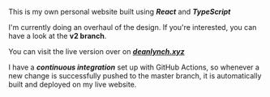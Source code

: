 This is my own personal website built using **_React_** and **_TypeScript_**

I'm currently doing an overhaul of the design. If you're interested, you can have a look at the **v2 branch**.

You can visit the live version over on **_[deanlynch.xyz](https://deanlynch.xyz/)_**

I have a **_continuous integration_** set up with GitHub Actions, so whenever a new change 
is successfully pushed to the master branch, it is automatically built and deployed on my live website. 
